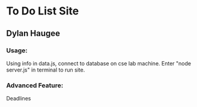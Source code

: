 # To Do List Site
## Dylan Haugee
### Usage:
Using info in data.js, connect to database on cse lab machine. Enter "node server.js" in terminal to run site. 
### Advanced Feature:
Deadlines